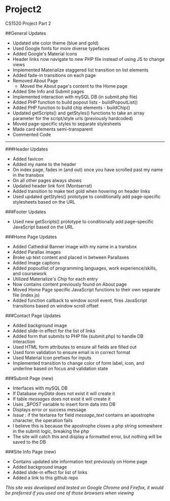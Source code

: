 # Project2
CS1520 Project Part 2

##General Updates
* Updated site color theme (blue and gold)
* Used Google fonts for more diverse typefaces
* Added Google's Material Icons
* Header links now navigate to new PHP file instead of using JS to change views
* Implemented Materialize staggered list transition on list elements
* Added fade-in transitions on each page
* Removed About Page
  * Moved the About page's content to the Home page
* Added Site Info and Submit pages
* Implemented interaction with mySQL DB (in submit.php file)
* Added PHP function to build popout lists - buildPopoutList()
* Added PHP function to build chip elements - buildChip()
* Updated getScripts() and getStyles() functions to take an array parameter for the script/style urls (previously hardcoded)
* Moved page-specific styles to separate stylesheets
* Made card elements semi-transparent
* Commented Code

---

###Header Updates
* Added favicon
* Added my name to the header
 * On index page, fades in (and out) once you have scrolled past my name in the transbox
 * On all other pages always shows
* Updated header link font (Montserrat)
* Added transition to make text gold when hovering on header links
* Used updated getStyles() prototype to conditionally add page-specific stylesheets based on the URL

###Footer Updates
* Used new getScripts() prototype to conditionally add page-specific JavaScript based on the URL

###Home Page Updates
* Added Cathedral Banner image with my name in a transbox
* Added Parallax images
* Broke up text content and placed in between Parallaxes
* Added Image captions 
* Added popoutlist of programming languages, work experience/skills, and coursework
 * Utilized Materialize's _Chip_ for each entry
* Now contains content previously found on About page
* Moved Home Page specific JavaScript functions to their own separate file (index.js)
 * Added function callback to window scroll event, fires JavaScript transitions based on window scroll offset

###Contact Page Updates
* Added background image
* Added slide-in effect for the list of links
* Added form that submits to PHP file (submit.php) to handle DB interaction
 * Used HTML form attributes to ensure all fields are filled out
 * Used form validation to ensure email is in correct format
 * Used Material Icon prefixes for inputs
 * Implemented transition to change color of form label, icon, and underline based on focus and validation state

###Submit Page (new)
* Interfaces with mySQL DB
* If Database _myData_ does not exist it will create it
* If table _messages_ does not exist it will create it
* Uses _$_POST_ variable to insert form data into DB
* Displays error or success message
* _Issue_ : if the textarea for field *message_text* contains an apostrophe character, the operation fails
 * I believe this is because the apostrophe closes a php string somewhere in the submit logic, breaking the php
 * The site will catch this and display a formatted error, but nothing will be saved to the DB
 
###Site Info Page (new)
* Contains updated site information text previously on Home page
* Added background image
* Added slide-in effect for list of links
* Added a link to this github repo

_This site was developed and tested on Google Chrome and Firefox, it would be preferred if you used one of those browsers when viewing_
